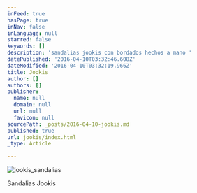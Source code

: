 ```yaml
---
inFeed: true
hasPage: true
inNav: false
inLanguage: null
starred: false
keywords: []
description: 'sandalias jookis con bordados hechos a mano '
datePublished: '2016-04-10T03:32:46.608Z'
dateModified: '2016-04-10T03:32:19.966Z'
title: Jookis
author: []
authors: []
publisher:
  name: null
  domain: null
  url: null
  favicon: null
sourcePath: _posts/2016-04-10-jookis.md
published: true
url: jookis/index.html
_type: Article

---
```

![jookis_sandalias](https://the-grid-user-content.s3-us-west-2.amazonaws.com/080956b0-2e6c-4951-8110-8c2811409813.jpg)

Sandalias Jookis